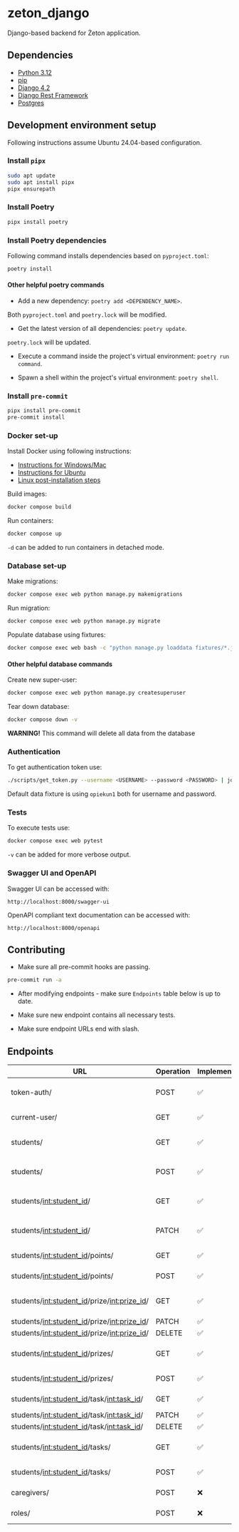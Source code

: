 # zeton_django

Django-based backend for Żeton application.

## Dependencies

- [Python 3.12](https://www.python.org/downloads/)
- [pip](https://pip.pypa.io/en/stable/installation/)
- [Django 4.2](https://docs.djangoproject.com/en/4.2/)
- [Django Rest Framework](https://www.django-rest-framework.org/)
- [Postgres](https://www.postgresql.org/)

## Development environment setup

Following instructions assume Ubuntu 24.04-based configuration.

### Install `pipx`

```bash
sudo apt update
sudo apt install pipx
pipx ensurepath
```

### Install Poetry

```bash
pipx install poetry
```

### Install Poetry dependencies

Following command installs dependencies based on `pyproject.toml`:

```bash
poetry install
```

#### Other helpful poetry commands

- Add a new dependency: `poetry add <DEPENDENCY_NAME>`.

Both `pyproject.toml` and `poetry.lock` will be modified.

- Get the latest version of all dependencies: `poetry update`.

`poetry.lock` will be updated.

- Execute a command inside the project's virtual environment: `poetry run command`.

- Spawn a shell within the project's virtual environment: `poetry shell`.

### Install `pre-commit`

```bash
pipx install pre-commit
pre-commit install
```

### Docker set-up

Install Docker using following instructions:

- [Instructions for Windows/Mac](https://docs.docker.com/desktop/)
- [Instructions for Ubuntu](https://docs.docker.com/engine/install/ubuntu/)
- [Linux post-installation steps](https://docs.docker.com/engine/install/linux-postinstall/)

Build images:

```bash
docker compose build
```

Run containers:

```bash
docker compose up
```

`-d` can be added to run containers in detached mode.

### Database set-up

Make migrations:

```bash
docker compose exec web python manage.py makemigrations
```

Run migration:

```bash
docker compose exec web python manage.py migrate
```

Populate database using fixtures:

```bash
docker compose exec web bash -c "python manage.py loaddata fixtures/*.json"
```

#### Other helpful database commands

Create new super-user:

```bash
docker compose exec web python manage.py createsuperuser
```

Tear down database:

```bash
docker compose down -v
```

**WARNING!** This command will delete all data from the database

### Authentication

To get authentication token use:

```bash
./scripts/get_token.py --username <USERNAME> --password <PASSWORD> | jq -r .access
```

Default data fixture is using `opiekun1` both for username and password.

### Tests

To execute tests use:

```bash
docker compose exec web pytest
```

`-v` can be added for more verbose output.

### Swagger UI and OpenAPI

Swagger UI can be accessed with:

```plain
http://localhost:8000/swagger-ui
```

OpenAPI compliant text documentation can be accessed with:

```plain
http://localhost:8000/openapi
```

## Contributing

- Make sure all pre-commit hooks are passing.

```bash
pre-commit run -a
```

- After modifying endpoints - make sure `Endpoints` table below is up to date.

- Make sure new endpoint contains all necessary tests.

- Make sure endpoint URLs end with slash.

## Endpoints

| URL                                             | Operation | Implementation | Tests | Description                              |
|-------------------------------------------------|-----------|----------------|-------|------------------------------------------|
| token-auth/                                     | POST      | ✅              | ✅     | Authentication token for a user.         |
| current-user/                                   | GET       | ✅              | ✅     | Current user by their token.             |
| students/                                       | GET       | ✅              | ✅     | All students for logged-in caregiver.    |
| students/                                       | POST      | ✅              | ✅     | Add new student for a caregiver.         |
| students/<int:student_id>/                      | GET       | ✅              | ✅     | Info about student with given ID.        |
| students/<int:student_id>/                      | PATCH     | ✅              | ✅     | Update info about student with given ID. |
| students/<int:student_id>/points/               | GET       | ✅              | ✅     | Points history of a student.             |
| students/<int:student_id>/points/               | POST      | ✅              | ❌     | Add points to a student.                 |
| students/<int:student_id>/prize/<int:prize_id>/ | GET       | ✅              | ✅     | Info about prize with given ID.          |
| students/<int:student_id>/prize/<int:prize_id>/ | PATCH     | ✅              | ✅     | Edit a prize.                            |
| students/<int:student_id>/prize/<int:prize_id>/ | DELETE    | ✅              | ❌     | Delete a prize.                          |
| students/<int:student_id>/prizes/               | GET       | ✅              | ✅     | Prizes assigned to a student.            |
| students/<int:student_id>/prizes/               | POST      | ✅              | ✅     | Add new prize to a student.              |
| students/<int:student_id>/task/<int:task_id>/   | GET       | ✅              | ❌     | Task assigned to a student.              |
| students/<int:student_id>/task/<int:task_id>/   | PATCH     | ✅              | ❌     | Edit a task.                             |
| students/<int:student_id>/task/<int:task_id>/   | DELETE    | ✅              | ❌     | Delete a task.                           |
| students/<int:student_id>/tasks/                | GET       | ✅              | ✅     | Tasks assigned to a student.             |
| students/<int:student_id>/tasks/                | POST      | ✅              | ❌     | Assign a task to a student.              |
| caregivers/                                     | POST      | ❌              | ❌     | Add a new caregiver.                     |
| roles/                                          | POST      | ❌              | ❌     | Add a new role.                          |
